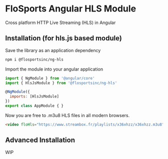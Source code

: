 # FloSports Angular HLS Module
Cross platform HTTP Live Streaming (HLS) in Angular

## Installation (for hls.js based module)
Save the library as an application dependency
```sh
npm i @flosportsinc/ng-hls
```

Import the module into your angular application
```js
import { NgModule } from '@angular/core'
import { HlsJsModule } from '@flosportsinc/ng-hls'

@NgModule({
  imports: [HlsJsModule]
})
export class AppModule { }
```

Now you are free to .m3u8 HLS files in all modern browsers.
```html
<video floHls="https://www.streambox.fr/playlists/x36xhzz/x36xhzz.m3u8"></video>
```

## Advanced Installation
WIP